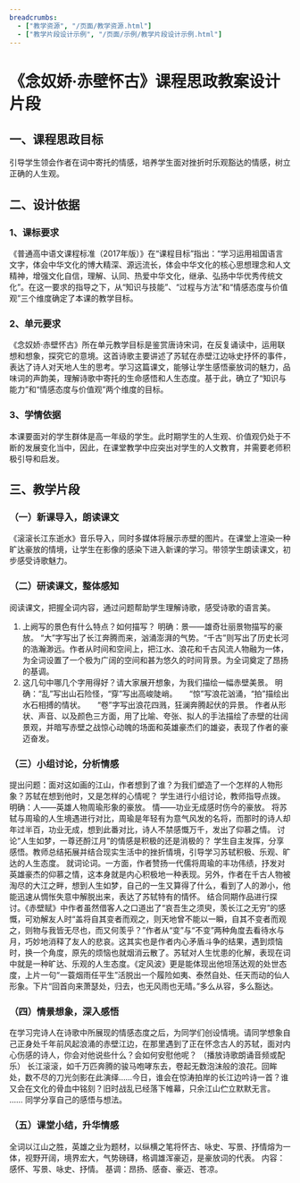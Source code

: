```yaml
---
breadcrumbs:
  - ["教学资源", "/页面/教学资源.html"]
  - ["教学片段设计示例", "/页面/示例/教学片段设计示例.html"]
---
```


# 《念奴娇·赤壁怀古》课程思政教案设计片段

## 一、课程思政目标

引导学生领会作者在词中寄托的情感，培养学生面对挫折时乐观豁达的情感，树立正确的人生观。

## 二、设计依据

### 1、课标要求

《普通高中语文课程标准（2017年版）》在“课程目标”指出：“学习运用祖国语言文字，体会中华文化的博大精深、源远流长，体会中华文化的核心思想理念和人文精神，增强文化自信，理解、认同、热爱中华文化，继承、弘扬中华优秀传统文化”。在这一要求的指导之下，从“知识与技能”、“过程与方法”和“情感态度与价值观”三个维度确定了本课的教学目标。

### 2、单元要求

《念奴娇·赤壁怀古》所在单元教学目标是鉴赏唐诗宋词，在反复诵读中，运用联想和想象，探究它的意境。这首诗歌主要讲述了苏轼在赤壁江边咏史抒怀的事件，表达了诗人对天地人生的思考。学习这篇课文，能够让学生感悟豪放词的魅力，品味词的声韵美，理解诗歌中寄托的生命感悟和人生态度。基于此，确立了“知识与能力”和“情感态度与价值观”两个维度的目标。

### 3、学情依据

本课要面对的学生群体是高一年级的学生。此时期学生的人生观、价值观仍处于不断的发展变化当中，因此，在课堂教学中应突出对学生的人文教育，并需要老师积极引导和启发。

## 三、教学片段

### （一）新课导入，朗读课文

《滚滚长江东逝水》音乐导入，同时多媒体将展示赤壁的图片。在课堂上渲染一种旷达豪放的情境，让学生在影像的感染下进入新课的学习。带领学生朗读课文，初步感受诗歌魅力。

### （二）研读课文，整体感知

阅读课文，把握全词内容，通过问题帮助学生理解诗歌，感受诗歌的语言美。
1. 上阙写的景色有什么特点？如何描写？
明确：景——雄奇壮丽景物描写的豪放。
“大”字写出了长江奔腾而来，汹涌澎湃的气势。“千古”则写出了历史长河的浩瀚渺远。作者从时间和空间上，把江水、浪花和千古风流人物融为一体，为全词设置了一个极为广阔的空间和甚为悠久的时间背景。为全词奠定了昂扬的基调。
2. 这几句中哪几个字用得好？请大家展开想象，为我们描绘一幅赤壁美景。
明确：“乱”写出山石险怪，“穿”写出高峻陡峭。
　    “惊”写浪花汹涌，“拍”描绘出水石相搏的情状。
　    “卷”字写出浪花四溅，狂澜奔腾起伏的异景。
作者从形状、声音、以及颜色三方面，用了比喻、夸张、拟人的手法描绘了赤壁的壮阔景观，并暗写赤壁之战惊心动魄的场面和英雄豪杰们的雄姿，表现了作者的豪迈奋发。

### （三）小组讨论，分析情感

提出问题：面对这如画的江山，作者想到了谁？为我们塑造了一个怎样的人物形象？苏轼在想到他时，又是怎样的心情呢？
学生进行小组讨论，教师指导点拨。
明确：人——英雄人物周瑜形象的豪放。
情——功业无成感时伤今的豪放。
将苏轼与周瑜的人生境遇进行对比，周瑜是年轻有为意气风发的名将，而那时的诗人却年过半百，功业无成，想到此番对比，诗人不禁感慨万千，发出了仰慕之情。
讨论“人生如梦，一尊还酹江月”的情感是积极的还是消极的？
学生自主发挥，分享感悟。教师总结拓展并结合现实生活中的挫折情境，引导学习苏轼积极、乐观、旷达的人生态度。
就词论词。一方面，作者赞扬一代儒将周瑜的丰功伟绩，抒发对英雄豪杰的仰慕之情，这本身就是内心积极地一种表现。另外，作者在千古人物被淘尽的大江之畔，想到人生如梦，自己的一生又算得了什么，看到了人的渺小，他能迅速从惆怅失意中解脱出来，表达了苏轼特有的情怀。
结合同期作品进行探讨。《赤壁赋》中作者虽然借客人之口道出了“哀吾生之须臾，羡长江之无穷”的感慨，可劝解友人时“盖将自其变者而观之，则天地曾不能以一瞬，自其不变者而观之，则物与我皆无尽也，而又何羡乎？”作者从“变”与“不变”两种角度去看待水与月，巧妙地消释了友人的悲哀。这其实也是作者内心矛盾斗争的结果，遇到烦恼时，换一个角度，原先的烦恼也就烟消云散了。苏轼对人生忧患的化解，表现在词中就是一种旷达、乐观的人生态度。《定风波》更是能体现出他坦荡达观的处世态度，上片一句“一蓑烟雨任平生”活脱出一个履险如夷、泰然自处、任天而动的仙人形象。下片“回首向来萧瑟处，归去，也无风雨也无晴。”多么从容，多么豁达。

### （四）情景想象，深入感悟

在学习完诗人在诗歌中所展现的情感态度之后，为同学们创设情境。请同学想象自己正身处千年前风起浪涌的赤壁江边，在那里遇到了正在怀念古人的苏轼，面对内心伤感的诗人，你会对他说些什么？会如何安慰他呢？
（播放诗歌朗诵音频或配乐）
长江滚滚，如千万匹奔腾的骏马咆哮东去，卷起无数泡沫般的浪花。回眸处，数不尽的刀光剑影在此演绎……今日，谁会在惊涛拍岸的长江边吟诗一首？谁又会在文化的骨血中铭刻？旧时战乱已经落下帷幕，只余江山伫立默默无言。
……
同学分享自己的感悟与想法。

### （五）课堂小结，升华情感

全词以江山之胜，英雄之业为题材，以纵横之笔将怀古、咏史、写景、抒情熔为一体，视野开阔，境界宏大，气势磅礴，格调雄浑豪迈，是豪放词的代表。
内容：感怀、写景、咏史、抒情。
基调：昂扬、感奋、豪迈、苍凉。


